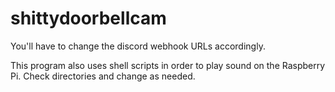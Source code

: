 # shittydoorbellcam

You'll have to change the discord webhook URLs accordingly.

This program also uses shell scripts in order to play sound on the Raspberry Pi. Check directories and change as needed.